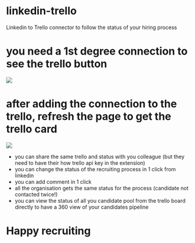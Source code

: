 # linkedin-trello
Linkedin to Trello connector to follow the status of your hiring process


# you need a 1st degree connection to see the trello button
![](https://storage.gra3.cloud.ovh.net/v1/AUTH_8fd430a3849e412080fa33d2ab6b00ee/github-guides/Add_to_trello.png)

# after adding the connection to the trello, refresh the page to get the trello card
![](https://storage.gra3.cloud.ovh.net/v1/AUTH_8fd430a3849e412080fa33d2ab6b00ee/github-guides/card.png)



* you can share the same trello and status with you colleague (but they need to have their how trello api key in the extension)
* you can change the status of the recruiting process in 1 click from linkedin
* you can add comment in 1 click
* all the organisation gets the same status for the process (candidate not contacted twice!)
* you can view the status of all you candidate pool from the trello board directly to have a 360 view of your candidates pipeline

# Happy recruiting
